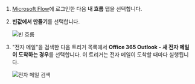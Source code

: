 1. [Microsoft Flow](https://flow.microsoft.com)에 로그인한 다음 **내 흐름** 탭을 선택합니다.
2. **빈값에서 만들기**를 선택합니다.
   
    ![빈 흐름](includes/media/email-triggers/email-triggers-create-blank.png)
3. "전자 메일"을 검색한 다음 트리거 목록에서 **Office 365 Outlook - 새 전자 메일이 도착하는 경우**를 선택합니다. 이 트리거는 전자 메일이 도착할 때마다 실행됩니다.
   
    ![전자 메일 검색](includes/media/email-triggers/email-triggers-1.png)


